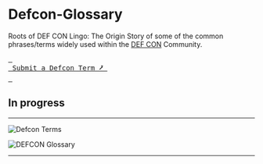 # Defcon-Glossary
Roots of DEF CON Lingo: The Origin Story of some of the common phrases/terms widely used within the [DEF CON](https://defcon.org) Community.

[<kbd> <br> Submit a Defcon Term ⭷ <br> </kbd>](https://github.com/DefconParrot/Defcon-Glossary/issues/new?assignees=&labels=dc_term&projects=&template=term-submission.yml)

## In progress

---

![Defcon Terms](https://github.com/DefconParrot/Defcon-Glossary/assets/30528167/39d7adc1-b6d3-46ea-b652-cd6c9f73f4f3)

![DEFCON Glossary](https://github.com/DefconParrot/Defcon-Glossary/assets/30528167/95960435-8d67-498a-97ee-0596d8bf9b22)

---
